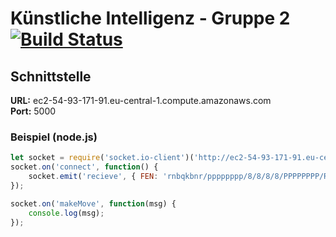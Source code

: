 # Künstliche Intelligenz - Gruppe 2   [![Build Status](https://travis-ci.com/deep-green/ki2.svg?branch=master)](https://travis-ci.com/deep-green/ki2)

## Schnittstelle
__URL:__ ec2-54-93-171-91.eu-central-1.compute.amazonaws.com  
__Port:__ 5000

### Beispiel (node.js)
```js
let socket = require('socket.io-client')('http://ec2-54-93-171-91.eu-central-1.compute.amazonaws.com:5000');
socket.on('connect', function() {
    socket.emit('recieve', { FEN: 'rnbqkbnr/pppppppp/8/8/8/8/PPPPPPPP/RNBQKBNR w KQkq - 0 1' });
});

socket.on('makeMove', function(msg) {
    console.log(msg);
});
```
